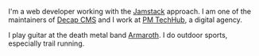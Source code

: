 I'm a web developer working with the [Jamstack](https://jamstack.org/) approach. I am one of the maintainers of [Decap CMS](https://decapcms.org/) and I work at [PM TechHub](https://techhub.p-m.si/), a digital agency.

I play guitar at the death metal band [Armaroth](https://armaroth.bandcamp.com/). I do outdoor sports, especially trail running.
